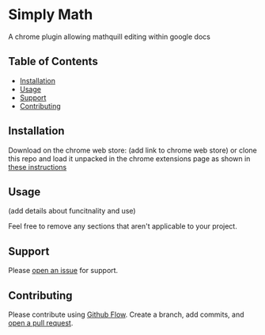 # Simply Math
A chrome plugin allowing mathquill editing within google docs

## Table of Contents

- [Installation](#installation)
- [Usage](#usage)
- [Support](#support)
- [Contributing](#contributing)

## Installation
Download on the chrome web store:
(add link to chrome web store)
or clone this repo and load it unpacked in the chrome extensions page as shown in [these instructions](https://webkul.com/blog/how-to-install-the-unpacked-extension-in-chrome/)

## Usage

(add details about funcitnality and use)

Feel free to remove any sections that aren't applicable to your project.

## Support

Please [open an issue](https://github.com/kylehennig/SimplyMath/issues/new) for support.

## Contributing

Please contribute using [Github Flow](https://guides.github.com/introduction/flow/). Create a branch, add commits, and [open a pull request](https://github.com/kylehennig/SimplyMath/compare/).
